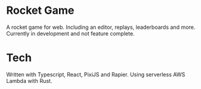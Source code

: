 # Rocket Game
A rocket game for web. Including an editor, replays, leaderboards and more. Currently in development and not feature complete.

# Tech
Written with Typescript, React, PixiJS and Rapier. Using serverless AWS Lambda with Rust.
